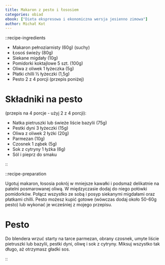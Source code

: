 ```yaml
---
title: Makaron z pesto i łososiem
categories: obiad
ebook: ["Dieta ekspresowa i ekonomiczna wersja jesienno zimowa"]
author: Michał Kot
---
```


::recipe-ingredients

- Makaron pełnoziarnisty (60g) (suchy)
- Łosoś świeży (80g)
- Siekane migdały (10g)
- Pomidorki koktajlowe 5 szt. (100g)
- Oliwa z oliwek 1 łyżeczka (5g)
- Płatki chilli ½ łyżeczki (1,5g)
- Pesto 2 z 4 porcji (przepis poniżej)

# Składniki na pesto
(przepis na 4 porcje - użyj 2 z 4 porcji):
- Natka pietruszki lub świeże liście bazylii (75g)
- Pestki dyni 3 łyżeczki (15g)
- Oliwa z oliwek 2 łyżki (20g)
- Parmezan (10g)
- Czosnek 1 ząbek (5g)
- Sok z cytryny 1 łyżka (6g)
- Sól i pieprz do smaku

::

::recipe-preparation

Ugotuj makaron, łososia pokrój w mniejsze kawałki i podsmaż delikatnie na patelni posmarowanej oliwą. W międzyczasie dodaj do niego połówki pomidorków. Połącz wszystko ze sobą i posyp siekanymi migdałami oraz płatkami chilli. Pesto możesz kupić gotowe (wówczas dodaj około 50-60g pesto) lub wykonać je wcześniej z mojego przepisu.

# Pesto
Do blendera wrzuć starty na tarce parmezan, obrany czosnek, umyte liście pietruszki lub bazylii, pestki dyni, oliwę i sok z cytryny. Miksuj wszystko tak długo, aż otrzymasz gładki sos.

::